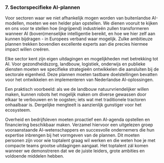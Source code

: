 
### **7. Sectorspecifieke AI-plannen**

Voor sectoren waar we niet afhankelijk mogen worden van buitenlandse AI-modellen, moeten we een helder plan opstellen. We dienen vooruit te kijken en ons voor te stellen hoe (ingrijpend) industrieën zullen transformeren wanneer AI (boven)menselijke intelligentie bereikt, en hoe we hier zelf aan kunnen bijdragen - in Europees verband waar mogelijk. Zulke ambitieuze plannen trekken bovendien excellente experts aan die precies hiermee impact willen creëren.

Elke sector kent zijn eigen uitdagingen en mogelijkheden met betrekking tot AI. Voor gezondheidszorg, landbouw, logistiek, onderwijs en publieke diensten moeten we specifieke strategieën ontwikkelen die aansluiten bij de sectorale eigenheid. Deze plannen moeten tastbare doelstellingen bevatten voor het ontwikkelen en implementeren van Nederlandse AI-oplossingen.

Een praktisch voorbeeld: als we de landbouw natuurvriendelijker willen maken, kunnen robots het mogelijk maken om diverse gewassen door elkaar te verbouwen en te oogsten; iets wat met traditionele tractoren onhaalbaar is. Dergelijke mengteelt is aanzienlijk gunstiger voor het ecosysteem.

Overheid en bedrijfsleven moeten proactief een AI-agenda opstellen en financiering beschikbaar maken. Verzamel hiervoor een uitgelezen groep vooraanstaande AI-wetenschappers en succesvolle ondernemers die hun expertise inbrengen bij het vormgeven van de plannen. Dit moeten personen zijn voor wie toptalent graag wil werken en die weten hoe je met compacte teams grootse uitdagingen aangaat. Het toptalent zál komen wanneer we demonstreren dat we de juiste leiders, grote ambities en voldoende middelen hebben.
